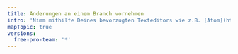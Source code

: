 ```yaml
---
title: Änderungen an einem Branch vornehmen
intro: 'Nimm mithilfe Deines bevorzugten Texteditors wie z.B. [Atom](https://atom.io/) Änderungen an Deinem Projekt vor und verwende anschließend {{ site.data.variables.product.prodname_desktop }}, um nützliche Commits zu visualisieren.'
mapTopic: true
versions:
  free-pro-team: '*'
---
```


